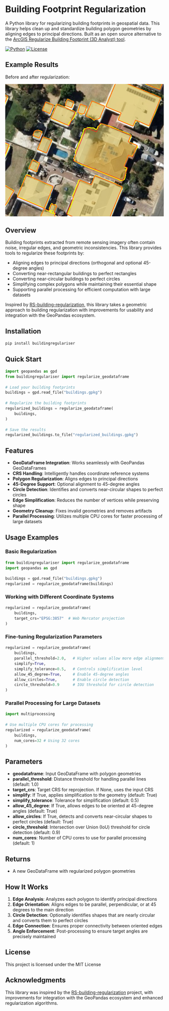 # Building Footprint Regularization

A Python library for regularizing building footprints in geospatial data. This library helps clean up and standardize building polygon geometries by aligning edges to principal directions. Built as an open source alternative to the [ArcGIS Regularize Building Footprint (3D Analyst) tool](https://pro.arcgis.com/en/pro-app/latest/tool-reference/3d-analyst/regularize-building-footprint.htm).

[![Python](https://img.shields.io/badge/Python-3.10%2B-blue)]()
[![License](https://img.shields.io/badge/License-MIT-green)]()

## Example Results

Before and after regularization:

![Before and After Regularization](https://raw.githubusercontent.com/DPIRD-DMA/Building-Regulariser/main/examples/1.png "Before and After Regularization")

## Overview

Building footprints extracted from remote sensing imagery often contain noise, irregular edges, and geometric inconsistencies. This library provides tools to regularize these footprints by:

- Aligning edges to principal directions (orthogonal and optional 45-degree angles)
- Converting near-rectangular buildings to perfect rectangles
- Converting near-circular buildings to perfect circles
- Simplifying complex polygons while maintaining their essential shape
- Supporting parallel processing for efficient computation with large datasets

Inspired by [RS-building-regularization](https://github.com/niecongchong/RS-building-regularization), this library takes a geometric approach to building regularization with improvements for usability and integration with the GeoPandas ecosystem.

## Installation

```bash
pip install buildingregulariser
```

## Quick Start

```python
import geopandas as gpd
from buildingregulariser import regularize_geodataframe

# Load your building footprints
buildings = gpd.read_file("buildings.gpkg")

# Regularize the building footprints
regularized_buildings = regularize_geodataframe(
    buildings, 
)

# Save the results
regularized_buildings.to_file("regularized_buildings.gpkg")
```

## Features

- **GeoDataFrame Integration**: Works seamlessly with GeoPandas GeoDataFrames
- **CRS Handling**: Intelligently handles coordinate reference systems
- **Polygon Regularization**: Aligns edges to principal directions
- **45-Degree Support**: Optional alignment to 45-degree angles
- **Circle Detection**: Identifies and converts near-circular shapes to perfect circles
- **Edge Simplification**: Reduces the number of vertices while preserving shape
- **Geometry Cleanup**: Fixes invalid geometries and removes artifacts
- **Parallel Processing**: Utilizes multiple CPU cores for faster processing of large datasets

## Usage Examples

### Basic Regularization

```python
from buildingregulariser import regularize_geodataframe
import geopandas as gpd

buildings = gpd.read_file("buildings.gpkg")
regularized = regularize_geodataframe(buildings)
```

### Working with Different Coordinate Systems

```python
regularized = regularize_geodataframe(
    buildings,
    target_crs="EPSG:3857"  # Web Mercator projection
)
```

### Fine-tuning Regularization Parameters

```python
regularized = regularize_geodataframe(
    buildings,
    parallel_threshold=2.0,   # Higher values allow more edge alignment
    simplify=True,
    simplify_tolerance=0.5,   # Controls simplification level
    allow_45_degree=True,     # Enable 45-degree angles
    allow_circles=True,       # Enable circle detection
    circle_threshold=0.9      # IOU threshold for circle detection
)
```

### Parallel Processing for Large Datasets

```python
import multiprocessing

# Use multiple CPU cores for processing
regularized = regularize_geodataframe(
    buildings,
    num_cores=32 # Using 32 cores
)
```

## Parameters

- **geodataframe**: Input GeoDataFrame with polygon geometries
- **parallel_threshold**: Distance threshold for handling parallel lines (default: 1.0)
- **target_crs**: Target CRS for reprojection. If None, uses the input CRS
- **simplify**: If True, applies simplification to the geometry (default: True)
- **simplify_tolerance**: Tolerance for simplification (default: 0.5)
- **allow_45_degree**: If True, allows edges to be oriented at 45-degree angles (default: True)
- **allow_circles**: If True, detects and converts near-circular shapes to perfect circles (default: True)
- **circle_threshold**: Intersection over Union (IoU) threshold for circle detection (default: 0.9)
- **num_cores**: Number of CPU cores to use for parallel processing (default: 1)

## Returns

- A new GeoDataFrame with regularized polygon geometries

## How It Works

1. **Edge Analysis**: Analyzes each polygon to identify principal directions
2. **Edge Orientation**: Aligns edges to be parallel, perpendicular, or at 45 degrees to the main direction
3. **Circle Detection**: Optionally identifies shapes that are nearly circular and converts them to perfect circles
4. **Edge Connection**: Ensures proper connectivity between oriented edges
5. **Angle Enforcement**: Post-processing to ensure target angles are precisely maintained

## License

This project is licensed under the MIT License

## Acknowledgments

This library was inspired by the [RS-building-regularization](https://github.com/niecongchong/RS-building-regularization) project, with improvements for integration with the GeoPandas ecosystem and enhanced regularization algorithms.